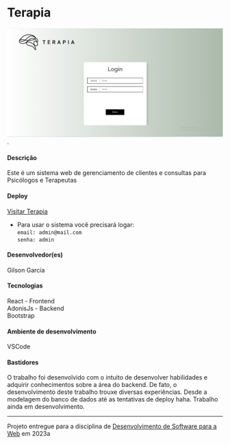 # Terapia
 
![Screenshot do projeto](https://github.com/elc1090/project3-gilson/blob/master/screenshot.png "Screenshot do projeto").


#### Descrição

Este é um sistema web de gerenciamento de clientes e consultas para Psicólogos e Terapeutas

#### Deploy
[Visitar Terapia](https://terapia.netlify.app/)  

- Para usar o sistema você precisará logar:  
`email: admin@mail.com`  
`senha: admin`  



#### Desenvolvedor(es)
Gilson Garcia


#### Tecnologias

React - Frontend  
AdonisJs - Backend  
Bootstrap

#### Ambiente de desenvolvimento

VSCode
#### Bastidores

O trabalho foi desenvolvido com o intuito de desenvolver habilidades e adquirir conhecimentos sobre a área do backend. De fato, o desenvolvimento deste trabalho trouxe diversas experiências. Desde a modelagem do banco de dados até as tentativas de deploy haha. 
Trabalho ainda em desenvolvimento.



---
Projeto entregue para a disciplina de [Desenvolvimento de Software para a Web](http://github.com/andreainfufsm/elc1090-2023a) em 2023a
